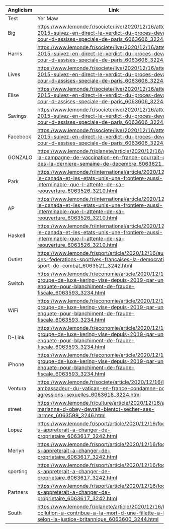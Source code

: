 | Anglicism | Link |
|-----------|------|
| Test | Yer Maw |
| Big | https://www.lemonde.fr/societe/live/2020/12/16/attentats-de-2015-suivez-en-direct-le-verdict-du-proces-devant-la-cour-d-assises-speciale-de-paris_6063606_3224.html |
| Harris | https://www.lemonde.fr/societe/live/2020/12/16/attentats-de-2015-suivez-en-direct-le-verdict-du-proces-devant-la-cour-d-assises-speciale-de-paris_6063606_3224.html |
| Lives | https://www.lemonde.fr/societe/live/2020/12/16/attentats-de-2015-suivez-en-direct-le-verdict-du-proces-devant-la-cour-d-assises-speciale-de-paris_6063606_3224.html |
| Elise | https://www.lemonde.fr/societe/live/2020/12/16/attentats-de-2015-suivez-en-direct-le-verdict-du-proces-devant-la-cour-d-assises-speciale-de-paris_6063606_3224.html |
| Savings | https://www.lemonde.fr/societe/live/2020/12/16/attentats-de-2015-suivez-en-direct-le-verdict-du-proces-devant-la-cour-d-assises-speciale-de-paris_6063606_3224.html |
| Facebook | https://www.lemonde.fr/societe/live/2020/12/16/attentats-de-2015-suivez-en-direct-le-verdict-du-proces-devant-la-cour-d-assises-speciale-de-paris_6063606_3224.html |
| GONZALO | https://www.lemonde.fr/planete/article/2020/12/16/covid-19-la-campagne-de-vaccination-en-france-pourrait-debuter-des-la-derniere-semaine-de-decembre_6063621_3244.html |
| Park | https://www.lemonde.fr/international/article/2020/12/16/entre-le-canada-et-les-etats-unis-une-frontiere-aussi-interminable-que-l-attente-de-sa-reouverture_6063526_3210.html |
| AP | https://www.lemonde.fr/international/article/2020/12/16/entre-le-canada-et-les-etats-unis-une-frontiere-aussi-interminable-que-l-attente-de-sa-reouverture_6063526_3210.html |
| Haskell | https://www.lemonde.fr/international/article/2020/12/16/entre-le-canada-et-les-etats-unis-une-frontiere-aussi-interminable-que-l-attente-de-sa-reouverture_6063526_3210.html |
| Outlet | https://www.lemonde.fr/sport/article/2020/12/16/au-sein-des-federations-sportives-francaises-la-democratie-est-un-sport-de-combat_6063521_3242.html |
| Switch | https://www.lemonde.fr/economie/article/2020/12/16/le-groupe-de-luxe-kering-vise-depuis-2019-par-une-enquete-pour-blanchiment-de-fraude-fiscale_6063593_3234.html |
| WiFi | https://www.lemonde.fr/economie/article/2020/12/16/le-groupe-de-luxe-kering-vise-depuis-2019-par-une-enquete-pour-blanchiment-de-fraude-fiscale_6063593_3234.html |
| D-Link | https://www.lemonde.fr/economie/article/2020/12/16/le-groupe-de-luxe-kering-vise-depuis-2019-par-une-enquete-pour-blanchiment-de-fraude-fiscale_6063593_3234.html |
| iPhone | https://www.lemonde.fr/economie/article/2020/12/16/le-groupe-de-luxe-kering-vise-depuis-2019-par-une-enquete-pour-blanchiment-de-fraude-fiscale_6063593_3234.html |
| Ventura | https://www.lemonde.fr/societe/article/2020/12/16/l-ancien-ambassadeur-du-vatican-en-france-condamne-pour-agressions-sexuelles_6063618_3224.html |
| street | https://www.lemonde.fr/culture/article/2020/12/16/a-paris-la-marianne-d-obey-devrait-bientot-secher-ses-larmes_6063599_3246.html |
| Lopez | https://www.lemonde.fr/sport/article/2020/12/16/football-lille-s-appreterait-a-changer-de-proprietaire_6063617_3242.html |
| Merlyn | https://www.lemonde.fr/sport/article/2020/12/16/football-lille-s-appreterait-a-changer-de-proprietaire_6063617_3242.html |
| sporting | https://www.lemonde.fr/sport/article/2020/12/16/football-lille-s-appreterait-a-changer-de-proprietaire_6063617_3242.html |
| Partners | https://www.lemonde.fr/sport/article/2020/12/16/football-lille-s-appreterait-a-changer-de-proprietaire_6063617_3242.html |
| South | https://www.lemonde.fr/planete/article/2020/12/16/la-pollution-a-contribue-a-la-mort-d-une-fillette-a-londres-selon-la-justice-britannique_6063600_3244.html |
